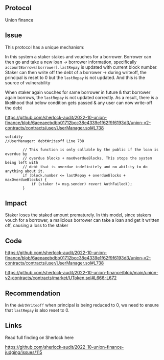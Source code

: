 ## Protocol

Union finance

## Issue

This protocol has a unique mechanism:

In this system a staker stakes and vouches for a borrower. Borrower can then go and take a new loan -> borrower information, specifically `accountBorrows[borrower].lastRepay` is updated with current block number. Staker can then write off the debt of a borrower -> during writeoff, the principal is reset to 0 but the `lastRepay` is not updated. And this is the source of vulnerability

When staker again vouches for same borrower in future & that borrower again borrows, the `lastRepay` is not updated correctly. As a result, there is a likelihood that below condition gets passed & any user can now write-off the debt

https://github.com/sherlock-audit/2022-10-union-finance/blob/6aeeaeebdbb01712bcc38e4339e1f62f9f6193d3/union-v2-contracts/contracts/user/UserManager.sol#L738

```
solidity
//UserManager: debtWriteoff Line 738

        // This function is only callable by the public if the loan is overdue by
        // overdue blocks + maxOverdueBlocks. This stops the system being left with
        // debt that is overdue indefinitely and no ability to do anything about it.
        if (block.number <= lastRepay + overdueBlocks + maxOverdueBlocks) {
            if (staker != msg.sender) revert AuthFailed();
        }

```

## Impact

Staker loses the staked amount prematurely. In this model, since stakers vouch for a borrower, a malicious borrower can take a loan and get it written off, causing a loss to the staker

## Code

https://github.com/sherlock-audit/2022-10-union-finance/blob/6aeeaeebdbb01712bcc38e4339e1f62f9f6193d3/union-v2-contracts/contracts/user/UserManager.sol#L738

https://github.com/sherlock-audit/2022-10-union-finance/blob/main/union-v2-contracts/contracts/market/UToken.sol#L666-L672

## Recommendation

In the `debtWriteoff` when principal is being reduced to 0, we need to ensure that `lastRepay` is also reset to 0.

## Links

Read full finding on Sherlock here

https://github.com/sherlock-audit/2022-10-union-finance-judging/issues/115
